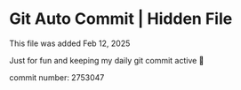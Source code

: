 # Git Auto Commit | Hidden File

This file was added Feb 12, 2025

Just for fun and keeping my daily git commit active 🤪

commit number: 2753047
